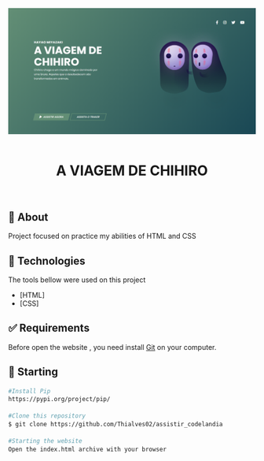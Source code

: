 <div align="center" id="top"> 
  <img align="center"  src="./static/img/img_github.png" alt="The_Island" />
&#xa0;
</div>

<h1 align="center">A VIAGEM DE CHIHIRO</h1>

<br>

## :dart: About ##

Project focused on practice my abilities of HTML and CSS 

## :rocket: Technologies ##

The tools bellow were used on this project

- [HTML]
- [CSS]

## :white_check_mark: Requirements ##

Before open the website , you need install [Git](https://git-scm.com) on your computer.

## :checkered_flag: Starting ##

```bash
#Install Pip
https://pypi.org/project/pip/

#Clone this repository
$ git clone https://github.com/Thialves02/assistir_codelandia

#Starting the website
Open the index.html archive with your browser
